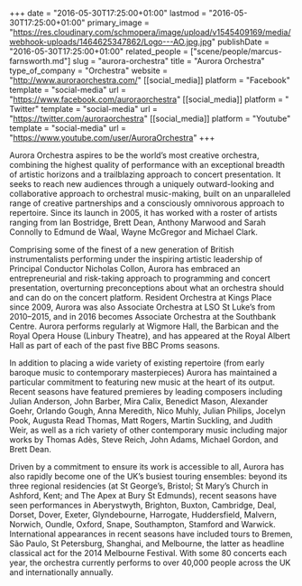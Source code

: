 +++
date = "2016-05-30T17:25:00+01:00"
lastmod = "2016-05-30T17:25:00+01:00"
primary_image = "https://res.cloudinary.com/schmopera/image/upload/v1545409169/media/webhook-uploads/1464625347862/Logo---AO.jpg.jpg"
publishDate = "2016-05-30T17:25:00+01:00"
related_people = ["scene/people/marcus-farnsworth.md"]
slug = "aurora-orchestra"
title = "Aurora Orchestra"
type_of_company = "Orchestra"
website = "http://www.auroraorchestra.com/"
[[social_media]]
platform = "Facebook"
template = "social-media"
url = "https://www.facebook.com/auroraorchestra"
[[social_media]]
platform = " Twitter"
template = "social-media"
url = "https://twitter.com/auroraorchestra"
[[social_media]]
platform = "Youtube"
template = "social-media"
url = "https://www.youtube.com/user/AuroraOrchestra"
+++

Aurora Orchestra aspires to be the world’s most creative orchestra, combining the highest quality of performance with an exceptional breadth of artistic horizons and a trailblazing approach to concert presentation. It seeks to reach new audiences through a uniquely outward-looking and collaborative approach to orchestral music-making, built on an unparalleled range of creative partnerships and a consciously omnivorous approach to repertoire.  Since its launch in 2005, it has worked with a roster of artists ranging from Ian Bostridge, Brett Dean, Anthony Marwood and Sarah Connolly to Edmund de Waal, Wayne McGregor and Michael Clark.

Comprising some of the finest of a new generation of British instrumentalists performing under the inspiring artistic leadership of Principal Conductor Nicholas Collon, Aurora has embraced an entrepreneurial and risk-taking approach to programming and concert presentation, overturning preconceptions about what an orchestra should and can do on the concert platform.  Resident Orchestra at Kings Place since 2009, Aurora was also Associate Orchestra at LSO St Luke’s from 2010–2015, and in 2016 becomes Associate Orchestra at the Southbank Centre.  Aurora performs regularly at Wigmore Hall, the Barbican and the Royal Opera House (Linbury Theatre), and has appeared at the Royal Albert Hall as part of each of the past five BBC Proms seasons.

In addition to placing a wide variety of existing repertoire (from early baroque music to contemporary masterpieces) Aurora has maintained a particular commitment to featuring new music at the heart of its output. Recent seasons have featured premieres by leading composers including Julian Anderson, John Barber, Mira Calix, Benedict Mason, Alexander Goehr, Orlando Gough, Anna Meredith, Nico Muhly, Julian Philips, Jocelyn Pook, Augusta Read Thomas, Matt Rogers, Martin Suckling, and Judith Weir, as well as a rich variety of other contemporary music including major works by Thomas Adès, Steve Reich, John Adams, Michael Gordon, and Brett Dean.

Driven by a commitment to ensure its work is accessible to all, Aurora has also rapidly become one of the UK’s busiest touring ensembles: beyond its three regional residencies (at St George’s, Bristol; St Mary’s Church in Ashford, Kent; and The Apex at Bury St Edmunds), recent seasons have seen performances in Aberystwyth, Brighton, Buxton, Cambridge, Deal, Dorset, Dover, Exeter, Glyndebourne, Harrogate, Huddersfield, Malvern, Norwich, Oundle, Oxford, Snape, Southampton, Stamford and Warwick. International appearances in recent seasons have included tours to Bremen, São Paulo, St Petersburg, Shanghai, and Melbourne, the latter as headline classical act for the 2014 Melbourne Festival. With some 80 concerts each year, the orchestra currently performs to over 40,000 people across the UK and internationally annually.
